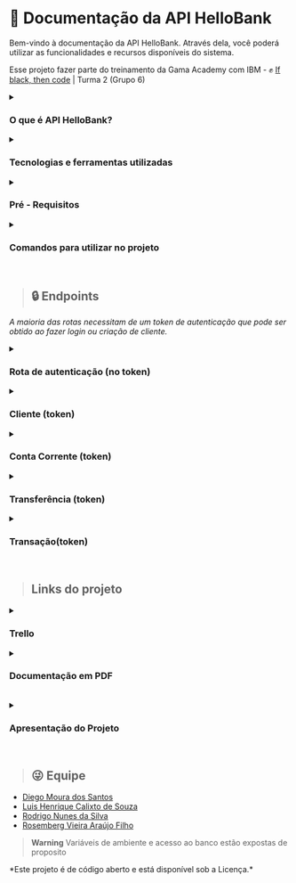 # 📰 Documentação da API HelloBank

<p> Bem-vindo à documentação da API HelloBank. Através dela, você poderá utilizar as 
funcionalidades e recursos disponíveis do sistema.

Esse projeto fazer parte do treinamento da Gama Academy com IBM - :fist_raised: [If black, then code](https://ifblackthencode.corporate.gama.academy/) | Turma 2 (Grupo 6)</p>


<details>
  <summary> <h3> O que é API HelloBank? </h3></summary></br>
  <p>
  É uma API desenvolvida pelo grupo Black Man {Coding}  para a empresa Hello Bank (banco fictício).
  
  Sendo um sistema que permite cadastrar novos clientes, incluir dados pessoais e dados para contato. 
      
  Também possibilita registrar o histórico das transações entre contas.
  </p>
</details>

<details>
  <summary> <h3> Tecnologias e ferramentas utilizadas </h3></summary></br>
  <p>
  
  - Git
  
  - Github
  
  - Docker
  
  - Jenkins
  
  - Amazon AWS
  
  - Elastic Beanstalk
  
  - Lambda
  
  - JDK 11
  
  - Hibernate
  
  - Spring Initializr (Maven, dependências)
  
  - IDE VScode
  
  - Trello

  </p>
</details>

<details>
  <summary> <h3> Pré - Requisitos </h3> </summary></br>
  <p>
  
  - JDK 11 https://www.oracle.com/java/technologies/downloads
  
  - Maven https://maven.apache.org/download.cgi
  
  - Docker https://docs.docker.com/get-docker/
  
  - Cliente HTTP  https://www.postman.com 
  
  - IDE VS Code (recomendado) https://code.visualstudio.com/download

  </p>
</details>

<details>
  <summary> <h3> Comandos para utilizar no projeto </h3> </summary></br>
  <p>
   Após fazer o git clone do projeto você pode abrir o arquivo no VS Code e executar alguns comandos
   que foram automatizados.

   Para executá-los é do digitar no terminal ./nomedoarquivo.sh


   - (build.sh) </br>
     *comando mvn clean (Limpa todas as dependências(.jars). </br>
       comando mvn package (gera os .jars).*

   - (run.sh)</br>
     *comando java -jar target/hellobank-0.0.1-SNAPSHOT.jar (Executa a aplicação).*

   - (git_docker_push.sh) </br>
      *comando docker build para atribuir várias tags a uma imagem em um único comando).*
  </p>
</details> </br>

> ## 🔒 Endpoints </br>

*A maioria das rotas necessitam de um token de autenticação que pode ser obtido ao fazer
login ou criação de cliente.* </br>


<details>
  <summary> <h3> Rota de autenticação (no token) </h3> </summary></br>
  <p>
  
  - POST Login: http://localhost:8080/cliente/login
  
  - POST Criar: Cliente http://localhost:8080/cliente/criar
  
  </p>
</details>

<details>
  <summary> <h3> Cliente (token) </h3> </summary></br>
  <p>
  
  - PUT Update Cliente por id: http://localhost:8080/cliente/updateCliente/id
  
  - POST Get Cliente por id: http://localhost:8080/cliente/id
  
  - DEL Delete Cliente: http://localhost:8080/cliente/deleteById/id

  </p>
</details>

<details>
  <summary> <h3> Conta Corrente (token) </h3> </summary></br>
  <p>
  
  - PUT Update Conta Corrente: http://localhost:8080/contaCorrente/updateContaCorrente/id
  
  - POST Get Cliente por id:  http://localhost:8080/contaCorrente/id
  </p>
</details>

<details>
  <summary> <h3> Transferência (token) </h3> </summary></br>
  <p>
  
  - POST Criar Transferência:  (http://localhost:8080/transferencia/criar)
  
  - POST Get Transferência Enviadas por CPF: (http://localhost:8080/transferencia/AcharTransferenciasPeloRemetente/cpf) 
  
  - POST Get Transferências Recebidas  por CPF: (http://localhost:8080/transferencia/AcharTransferenciasPeloDestinatario/cpf)

  </p>
</details>

<details>
  <summary> <h3> Transação(token) </h3> </summary></br>
  <p>
  
  - POST Criar Transação Saque: http://localhost:8080/transacao/criar)
  
  - POST Get Transação Depósito: http://localhost:8080/transacao/criar)
  
  - POST Get Transferências Recebidas por CPF: http://localhost:8080/transacao/ClienteCpf/cpf)
  </p>
</details> </br>

> ## Links do projeto 

<details>
  <summary> <h3> Trello </h3> </summary></br>
  <p>
    - Método Kanban> https://trello.com/b/narX2YQV/banco-fict%C3%ADcio-hellobank-desafio-final-ibm
  </p>
</details>

<details>
  <summary> <h3> Documentação em PDF </h3> </summary></br>
  <p>
    - Documentação> https://drive.google.com/file/d/1W3iM5IwryciPVExCJUzRzmQ6VZjsikuM/view?usp=sharing
  </p>
</details> </br>

<details>
  <summary> <h3> Apresentação do Projeto </h3> </summary></br>
  <p>
    - Documentação> https://drive.google.com/file/d/1p-POuc1vf5Sok1VA1PIVTd0aJZSScU9X/view?usp=sharing
  </p>
</details> </br>


> ## 😜 Equipe 
- [Diego Moura dos Santos](https://www.linkedin.com/in/diegomouradossantos/)
- [Luis Henrique Calixto de Souza](https://www.linkedin.com/in/luiz-henrique-calixto-de-souza-29b892170/)
- [Rodrigo Nunes da Silva](https://www.linkedin.com/in/rodrigo-nunes-7a9a957b)
- [Rosemberg Vieira Araújo Filho](https://github.com/RosembergAraujo)

> **Warning**
> Variáveis de ambiente e acesso ao banco estão expostas de proposito </br>


<footer> *Este projeto é de código  aberto e está disponível sob a Licença.*</footer>




